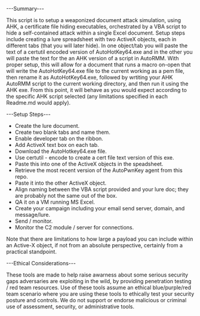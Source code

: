 ---Summary---

This script is to setup a weaponized document attack simulation, using AHK, a certificate file hiding executables, orchestrated by a VBA script to hide a self-contained attack within a single Excel document. Setup steps include creating a lure spreadsheet with two ActiveX objects, each in different tabs (that you will later hide).  In one object/tab you will paste the text of a certutil encoded version of AutoHotKey64.exe and in the other you will paste the text for the an AHK version of a script in AutoRMM. With proper setup, this will allow for a document that runs a macro on-open that will write the AutoHotKey64.exe file to the current working as a pem file, then rename it as AutoHotKey64.exe, followed by wrtiting your AHK AutoRMM script to the current working directory, and then run it using the AHK exe. From this point, it will behave as you would expect according to the specific AHK script selected (any limitations specified in each Readme.md would apply).   

---Setup Steps---

 - Create the lure document.
 - Create two blank tabs and name them.
 - Enable developer tab on the ribbon.
 - Add ActiveX text box on each tab.
 - Download the AutoHotkey64.exe file.
 - Use certutil - encode to create a cert file text version of this exe.
 - Paste this into one of the ActiveX objects in the speadsheet.
 - Retrieve the most recent version of the AutoPwnKey agent from this repo.
 - Paste it into the other ActiveX object.
 - Align naming between the VBA script provided and your lure doc; they are probably not the same out of the box.
 - QA it on a VM running MS Excel.
 - Create your campaign including your email send server, domain, and message/lure.
 - Send / monitor.
 - Monitor the C2 module / server for connections.

Note that there are limitations to how large a payload you can include within an Active-X object, if not from an absolute perspective, certainly from a practical standpoint.  

---Ethical Considerations---

These tools are made to help raise awarness about some serious security gaps adversaries are exploiting in the wild, by providing penetration testing / red team resources. Use of these tools assume an ethical blue/purple/red team scenario where you are using these tools to ethically test your security posture and controls. We do not support or endorse malicious or criminal use of assessment, security, or administrative tools.  
